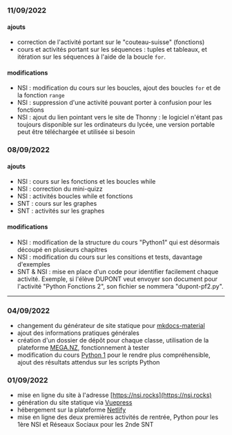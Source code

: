 ### 11/09/2022
#### ajouts
- correction de l'activité portant sur le "couteau-suisse" (fonctions)
- cours et activités portant sur les séquences : tuples et tableaux, et itération sur les séquences à l'aide de la boucle `for`.


#### modifications
- NSI : modification du cours sur les boucles, ajout des boucles `for` et de la fonction `range`
- NSI : suppression d'une activité pouvant porter à confusion pour les fonctions
- NSI : ajout du lien pointant vers le site de Thonny : le logiciel n'étant pas toujours disponible sur les ordinateurs du lycée, une version portable peut être téléchargée et utilisée si besoin

### 08/09/2022
#### ajouts
- NSI : cours sur les fonctions et les boucles while
- NSI : correction du mini-quizz
- NSI : activités boucles while et fonctions
- SNT : cours sur les graphes
- SNT : activités sur les graphes

#### modifications
- NSI : modification de la structure du cours "Python1" qui est désormais découpé en plusieurs chapitres
- NSI : modification du cours sur les consitions et tests, davantage d'exemples
- SNT & NSI : mise en place d'un code pour identifier facilement chaque activité. Exemple, si l'élève DUPONT veut envoyer son document pour l'activité "Python Fonctions 2", son fichier se nommera "dupont-pf2.py".

***

### 04/09/2022
- changement du générateur de site statique pour [mkdocs-material](https://squidfunk.github.io/mkdocs-material/)
- ajout des informations pratiques générales
- création d'un dossier de dépôt pour chaque classe, utilisation de la plateforme [MEGA.NZ](https://mega.nz), fonctionnement à tester
- modification du cours [Python 1](nsi/python1.md) pour le rendre plus compréhensible, ajout des résultats attendus sur les scripts Python

### 01/09/2022
- mise en ligne du site à l'adresse [https://nsi.rocks](https://nsi.rocks)
- génération du site statique via [Vuepress](https://vuepress.vuejs.org)
- hébergement sur la plateforme [Netlify](https://netlify.com)
- mise en ligne des deux premières activités de rentrée, Python pour les 1ère NSI et Réseaux Sociaux pour les 2nde SNT